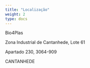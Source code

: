 ```yaml
---
title: "Localização"
weight: 2
type: docs
---
```

Bio4Plas

Zona Industrial de Cantanhede, Lote 61

Apartado 230, 3064-909

CANTANHEDE